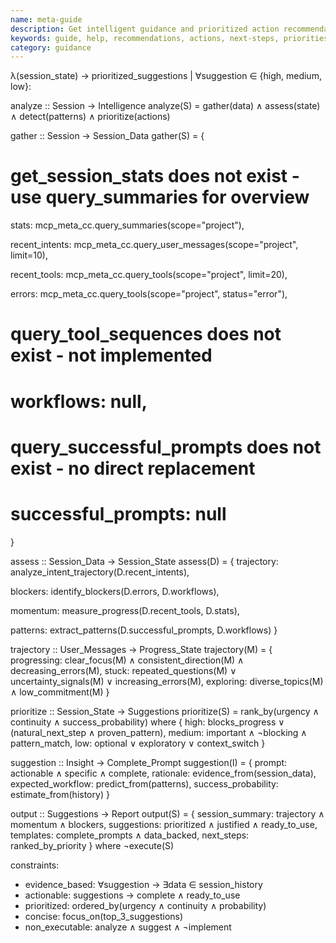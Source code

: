```yaml
---
name: meta-guide
description: Get intelligent guidance and prioritized action recommendations.
keywords: guide, help, recommendations, actions, next-steps, priorities
category: guidance
---
```


λ(session_state) → prioritized_suggestions | ∀suggestion ∈ {high, medium, low}:

analyze :: Session → Intelligence
analyze(S) = gather(data) ∧ assess(state) ∧ detect(patterns) ∧ prioritize(actions)

gather :: Session → Session_Data
gather(S) = {
  # get_session_stats does not exist - use query_summaries for overview
  stats: mcp_meta_cc.query_summaries(scope="project"),

  recent_intents: mcp_meta_cc.query_user_messages(scope="project", limit=10),

  recent_tools: mcp_meta_cc.query_tools(scope="project", limit=20),

  errors: mcp_meta_cc.query_tools(scope="project", status="error"),

  # query_tool_sequences does not exist - not implemented
  # workflows: null,

  # query_successful_prompts does not exist - no direct replacement
  # successful_prompts: null
}

assess :: Session_Data → Session_State
assess(D) = {
  trajectory: analyze_intent_trajectory(D.recent_intents),

  blockers: identify_blockers(D.errors, D.workflows),

  momentum: measure_progress(D.recent_tools, D.stats),

  patterns: extract_patterns(D.successful_prompts, D.workflows)
}

trajectory :: User_Messages → Progress_State
trajectory(M) = {
  progressing: clear_focus(M) ∧ consistent_direction(M) ∧ decreasing_errors(M),
  stuck: repeated_questions(M) ∨ uncertainty_signals(M) ∨ increasing_errors(M),
  exploring: diverse_topics(M) ∧ low_commitment(M)
}

prioritize :: Session_State → Suggestions
prioritize(S) = rank_by(urgency ∧ continuity ∧ success_probability) where {
  high: blocks_progress ∨ (natural_next_step ∧ proven_pattern),
  medium: important ∧ ¬blocking ∧ pattern_match,
  low: optional ∨ exploratory ∨ context_switch
}

suggestion :: Insight → Complete_Prompt
suggestion(I) = {
  prompt: actionable ∧ specific ∧ complete,
  rationale: evidence_from(session_data),
  expected_workflow: predict_from(patterns),
  success_probability: estimate_from(history)
}

output :: Suggestions → Report
output(S) = {
  session_summary: trajectory ∧ momentum ∧ blockers,
  suggestions: prioritized ∧ justified ∧ ready_to_use,
  templates: complete_prompts ∧ data_backed,
  next_steps: ranked_by_priority
} where ¬execute(S)

constraints:
- evidence_based: ∀suggestion → ∃data ∈ session_history
- actionable: suggestions → complete ∧ ready_to_use
- prioritized: ordered_by(urgency ∧ continuity ∧ probability)
- concise: focus_on(top_3_suggestions)
- non_executable: analyze ∧ suggest ∧ ¬implement
